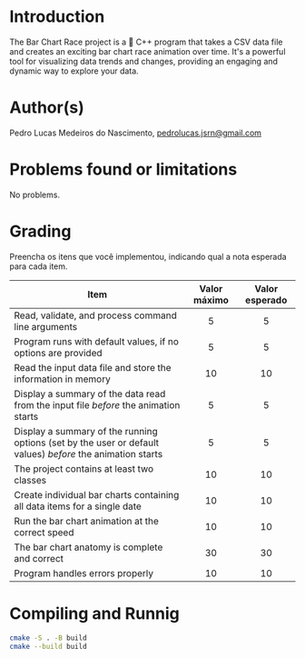 # Introduction

<!-- TODO -->
The Bar Chart Race project is a 🌟 C++ program that takes a CSV data file and creates an exciting bar chart race animation over time. It's a powerful tool for visualizing data trends and changes, providing an engaging and dynamic way to explore your data.

# Author(s)

<!-- TODO -->
Pedro Lucas Medeiros do Nascimento,
pedrolucas.jsrn@gmail.com

# Problems found or limitations

No problems.

# Grading

<!-- TODO -->
Preencha os itens que você implementou, indicando qual a nota esperada para cada item.


Item     | Valor máximo   | Valor esperado
-------- | :-----: | :-----:
Read, validate, and process command line arguments | 5 | 5
Program runs with default values, if no options are provided | 5 | 5
Read the input data file and store the information in memory    | 10 | 10
Display a summary of the data read from the input file _before_ the animation starts | 5 | 5
Display a summary of the running options (set by the user or default values) _before_ the animation starts | 5 | 5
The project contains at least two classes | 10 | 10
Create individual bar charts containing all data items for a single date | 10 | 10
Run the bar chart animation at the correct speed | 10  | 10
The bar chart anatomy is complete and correct | 30 | 30
Program handles errors properly | 10 | 10

# Compiling and Runnig

```bash
cmake -S . -B build
cmake --build build
```
